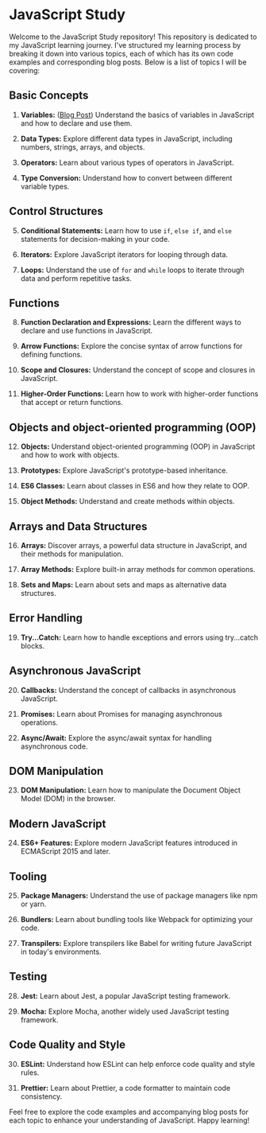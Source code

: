 # JavaScript Study

Welcome to the JavaScript Study repository! This repository is dedicated to my JavaScript learning journey. I've structured my learning process by breaking it down into various topics, each of which has its own code examples and corresponding blog posts. Below is a list of topics I will be covering:

## Basic Concepts 
1. **Variables:** ([Blog Post](https://linkzy.dev/understanding-variables-in-javascript/)) Understand the basics of variables in JavaScript and how to declare and use them. 

2. **Data Types:** Explore different data types in JavaScript, including numbers, strings, arrays, and objects.

3. **Operators:** Learn about various types of operators in JavaScript.

4. **Type Conversion:** Understand how to convert between different variable types.

## Control Structures
5. **Conditional Statements:** Learn how to use `if`, `else if`, and `else` statements for decision-making in your code.

6. **Iterators:** Explore JavaScript iterators for looping through data.

7. **Loops:** Understand the use of `for` and `while` loops to iterate through data and perform repetitive tasks.

## Functions
8. **Function Declaration and Expressions:** Learn the different ways to declare and use functions in JavaScript.

9. **Arrow Functions:** Explore the concise syntax of arrow functions for defining functions.

10. **Scope and Closures:** Understand the concept of scope and closures in JavaScript.

11. **Higher-Order Functions:** Learn how to work with higher-order functions that accept or return functions.

## Objects and object-oriented programming (OOP)
12. **Objects:** Understand object-oriented programming (OOP) in JavaScript and how to work with objects.

13. **Prototypes:** Explore JavaScript's prototype-based inheritance.

14. **ES6 Classes:** Learn about classes in ES6 and how they relate to OOP.

15. **Object Methods:** Understand and create methods within objects.

## Arrays and Data Structures
16. **Arrays:** Discover arrays, a powerful data structure in JavaScript, and their methods for manipulation.

17. **Array Methods:** Explore built-in array methods for common operations.

18. **Sets and Maps:** Learn about sets and maps as alternative data structures.

## Error Handling
19. **Try...Catch:** Learn how to handle exceptions and errors using try...catch blocks.

## Asynchronous JavaScript
20. **Callbacks:** Understand the concept of callbacks in asynchronous JavaScript.

21. **Promises:** Learn about Promises for managing asynchronous operations.

22. **Async/Await:** Explore the async/await syntax for handling asynchronous code.

## DOM Manipulation
23. **DOM Manipulation:** Learn how to manipulate the Document Object Model (DOM) in the browser.

## Modern JavaScript
24. **ES6+ Features:** Explore modern JavaScript features introduced in ECMAScript 2015 and later.

## Tooling
25. **Package Managers:** Understand the use of package managers like npm or yarn.

26. **Bundlers:** Learn about bundling tools like Webpack for optimizing your code.

27. **Transpilers:** Explore transpilers like Babel for writing future JavaScript in today's environments.

## Testing
28. **Jest:** Learn about Jest, a popular JavaScript testing framework.

29. **Mocha:** Explore Mocha, another widely used JavaScript testing framework.

## Code Quality and Style
30. **ESLint:** Understand how ESLint can help enforce code quality and style rules.

31. **Prettier:** Learn about Prettier, a code formatter to maintain code consistency.

Feel free to explore the code examples and accompanying blog posts for each topic to enhance your understanding of JavaScript. Happy learning!
